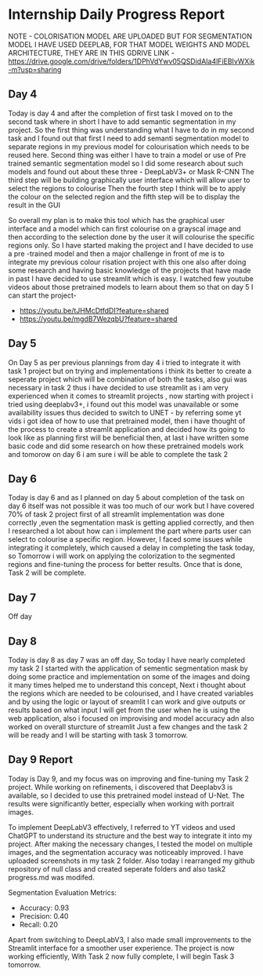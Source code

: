 # Internship Daily Progress Report
NOTE - COLORISATION MODEL ARE UPLOADED BUT FOR SEGMENTATION MODEL I HAVE USED DEEPLAB, FOR THAT MODEL WEIGHTS AND MODEL ARCHITECTURE, THEY ARE IN THIS GDRIVE LINK - https://drive.google.com/drive/folders/1DPhVdYwv05QSDidAIa4lFiEBIvWXik-m?usp=sharing 
## Day 4
Today is day 4 and after the completion of first task I moved on to the second task where in short I have to add semantic segmentation in my project. So the first thing was understanding what I have to do in my second task and I found out that first I need to add semanti segmentation model to separate regions in my previous model for colourisation which needs to be reused here. Second thing was either I have to train a model or use of Pre trained semantic segmentation model so I did some research about such models and found out about these three - DeepLabV3+ or Mask R-CNN The third step will be building graphically user interface which will allow user to select the regions to colourise Then the fourth step I think will be to apply the colour on the selected region and the fifth step will be to display the result in the GUI 

So overall my plan is to make this tool which has the graphical user interface and a model which can first colourise on a grayscal image and then according to the selection done by the user it will colourise the specific regions only. So I have started making the project and I have decided to use a pre -trained model and then a major challenge in front of me is to integrate my previous colour risation project with this one also after doing some research and having basic knowledge of the projects that have made in past I have decided to use streamlit which is easy. I watched few youtube videos about those pretrained models to learn about them so that on day 5 I can start the project- 
- https://youtu.be/tJHMcDtfdDI?feature=shared 
- https://youtu.be/mgdB7WezqbU?feature=shared 

## Day 5
On Day 5 as per previous plannings from day 4 i tried to integrate it with task 1 project but on trying and implementations i think its better to create a seperate project which will be combination of both the tasks, also gui was necessary in task 2 thus i have decided to use streamlit as i am very experienced when it comes to streamlit projects , now starting with project i tried using deeplabv3+, i found out this model was unavailable or some availability issues thus decided to switch to UNET - by referring some yt vids i got idea of how to use that pretrained model, then i have thought of the process to create a streamlit application and decided how its going to look like as planning first will be beneficial then, at last i have written some basic code and did some research on how these pretrained models work and tomorow on day 6 i am sure i will be able to complete the task 2

## Day 6
Today is day 6 and as I planned on day 5 about completion of the task on day 6 itself was not possible it was too much of our work but I have covered 70% of task 2 project first of all streamlit implementation was done correctly ,even the segmentation mask is getting applied correctly, and then I researched a lot about how can i implement the part where parts user can select to colourise a specific region. However, I faced some issues while integrating it completely, which caused a delay in completing the task today, so Tomorrow i will work on applying the colorization to the segmented regions and fine-tuning the process for better results. Once that is done, Task 2 will be complete.

## Day 7
Off day

## Day 8
Today is day 8 as day 7 was an off day, So today I have nearly completed my task 2 I started with the application of sementic segmentation mask by doing some practice and implementation on some of the images and doing it many times helped me to understand this concept, Next i thought about the regions which are needed to be colourised, and I have created variables and by using the logic or layout of sreamlit I can work and give outputs or results based on what input I will get from the user when he is using the web application, also i focused on improvising and model accuracy adn also worked on overall sturcture of streamlit Just a few changes and the task 2 will be ready and I will be starting with task 3 tomorrow.

## Day 9 Report
Today is Day 9, and my focus was on improving and fine-tuning my Task 2 project. While working on refinements, i discovered that Deeplabv3 is available, so I decided to use this pretrained model instead of U-Net. The results were significantly better, especially when working with portrait images.

To implement DeepLabV3 effectively, I referred to YT videos and used ChatGPT to understand its structure and the best way to integrate it into my project. After making the necessary changes, I tested the model on multiple images, and the segmentation accuracy was noticeably improved. I have uploaded screenshots in my task 2 folder. Also today i rearranged my github repository of null class and created seperate folders and also task2 progress.md was modifed.

Segmentation Evaluation Metrics:
- Accuracy: 0.93
- Precision: 0.40
- Recall: 0.20

Apart from switching to DeepLabV3, I also made small improvements to the Streamlit interface for a smoother user experience. The project is now working efficiently, 
With Task 2 now fully complete, I will begin Task 3 tomorrow. 
